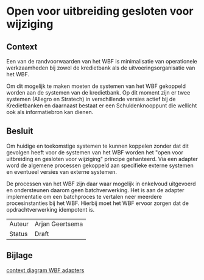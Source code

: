 # Open voor uitbreiding gesloten voor wijziging

## Context

Een van de randvoorwaarden van het WBF is minimalisatie van operationele werkzaamheden bij zowel de kredietbank als de uitvoeringsorganisatie van het WBF. 

Om dit mogelijk te maken moeten de systemen van het WBF gekoppeld worden aan de systemen van de kredietbank. Op dit moment zijn er twee systemen (Allegro en Stratech) in verschillende versies actief bij de Kredietbanken en daarnaast bestaat er een Schuldenknooppunt die wellicht ook als informatiebron kan dienen.

## Besluit

Om huidige en toekomstige systemen te kunnen koppelen zonder dat dit gevolgen heeft voor de systemen van het WBF worden het "open voor uitbreiding en gesloten voor wijziging" principe gehanteerd. Via een adapter word de algemene processen gekoppeld aan specifieke externe systemen en eventueel versies van externe systemen. 

De processen van het WBF zijn daar waar mogelijk in enkelvoud uitgevoerd en ondersteunen daarom geen batchverwerking. Het is aan de adapter implementatie om een batchproces te vertalen neer meerdere procesinstanties bij het WBF. Hierbij moet het WBF ervoor zorgen dat de opdrachtverwerking idempotent is.

|   |   |
| - | - |
| Auteur | Arjan Geertsema |
| Status | Draft |

## Bijlage

[context diagram WBF adapters](besluit-1/context.puml)

